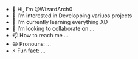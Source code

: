 - 👋 Hi, I’m @WizardArch0
- 👀 I’m interested in Developping variuos projects
- 🌱 I’m currently learning everything XD
- 💞️ I’m looking to collaborate on ...
- 📫 How to reach me ...
- 😄 Pronouns: ...
- ⚡ Fun fact: ...

<!---
WizardArch0/WizardArch0 is a ✨ special ✨ repository because its `README.md` (this file) appears on your GitHub profile.
You can click the Preview link to take a look at your changes.
--->
